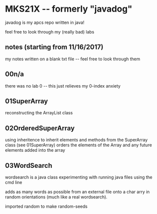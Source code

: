 # MKS21X -- formerly "javadog"
javadog is my apcs repo written in java!

feel free to look through my (really bad) labs

## notes (starting from 11/16/2017)
my notes written on a blank txt file -- feel free to look through them

## 00n/a
there was no lab 0 -- this just relieves my 0-index anxiety

## 01SuperArray
reconstructing the ArrayList class

## 02OrderedSuperArray
using inheritence to inherit elements and methods from the SuperArray class (see 01SuperArray)
orders the elements of the Array and any future elements added into the array

## 03WordSearch
wordsearch is a java class experimenting with running java files using the cmd line

adds as many words as possible from an external file onto a char arry in random orientations (much like a real wordsearch).

imported random to make random-seeds
